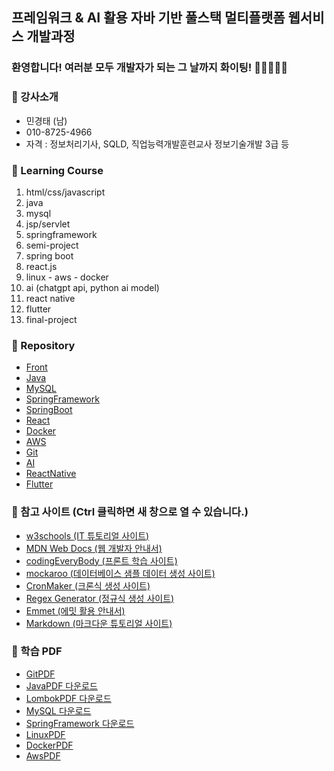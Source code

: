 ## 프레임워크 & AI 활용 자바 기반 풀스택 멀티플랫폼 웹서비스 개발과정

### 환영합니다! 여러분 모두 개발자가 되는 그 날까지 화이팅! 🏃🏃‍♂️🏃‍♀️

### 🎅 강사소개
- 민경태 (남)
- 010-8725-4966
- 자격 : 정보처리기사, SQLD, 직업능력개발훈련교사 정보기술개발 3급 등

### 🎁 Learning Course
1. html/css/javascript
2. java
3. mysql
4. jsp/servlet
5. springframework
6. semi-project
7. spring boot
8. react.js
9. linux - aws - docker
10. ai (chatgpt api, python ai model)
11. react native
12. flutter
13. final-project

### 🏫 Repository
- [Front](https://github.com/20241010-GreenIT/Front)
- [Java](https://github.com/20241010-GreenIT/Java)
- [MySQL](https://github.com/20241010-GreenIT/MySQL)
- [SpringFramework](https://github.com/20241010-GreenIT/SpringFramework)
- [SpringBoot](https://github.com/20241010-GreenIT/SpringBoot)
- [React](https://github.com/20241010-GreenIT/React)
- [Docker](https://github.com/20241010-GreenIT/Docker)
- [AWS](https://github.com/20241010-GreenIT/AWS)
- [Git](https://github.com/20241010-GreenIT/Git)
- [AI](https://github.com/20241010-GreenIT/AI)
- [ReactNative](https://github.com/20241010-GreenIT/ReactNative)
- [Flutter](https://github.com/20241010-GreenIT/Flutter)

### 💬 참고 사이트 (Ctrl 클릭하면 새 창으로 열 수 있습니다.)
- [w3schools (IT 튜토리얼 사이트)](https://www.w3schools.com/)
- [MDN Web Docs (웹 개발자 안내서)](https://developer.mozilla.org/ko/)
- [codingEveryBody (프론트 학습 사이트)](https://codingeverybody.kr/)
- [mockaroo (데이터베이스 샘플 데이터 생성 사이트)](https://mockaroo.com/)
- [CronMaker (크론식 생성 사이트)](http://www.cronmaker.com/)
- [Regex Generator (정규식 생성 사이트)](https://regex-generator.olafneumann.org/)
- [Emmet (에밋 활용 안내서)](https://docs.emmet.io/abbreviations/syntax/)
- [Markdown (마크다운 튜토리얼 사이트)](https://www.markdowntutorial.com/kr/)

### 🧷 학습 PDF
- [GitPDF]()
- [JavaPDF 다운로드](https://github.com/20241010-GreenIT/pdf/blob/main/Java_PDF.7z)
- [LombokPDF 다운로드](https://github.com/20241010-GreenIT/pdf/blob/main/Lombok.pdf)
- [MySQL 다운로드](https://github.com/20241010-GreenIT/pdf/blob/main/MySQL_PDF.7z)
- [SpringFramework 다운로드](https://github.com/20241010-GreenIT/pdf/blob/main/Spring_PDF.7z)
- [LinuxPDF]()
- [DockerPDF]()
- [AwsPDF]()

